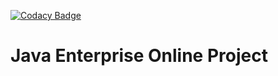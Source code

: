 [![Codacy Badge](https://app.codacy.com/project/badge/Grade/03120c2f24c04fbca284bb2d00432912)](https://www.codacy.com/gh/vmoshnogorskiy/topjava/dashboard?utm_source=github.com&amp;utm_medium=referral&amp;utm_content=vmoshnogorskiy/topjava&amp;utm_campaign=Badge_Grade)

Java Enterprise Online Project
===============================

